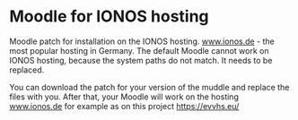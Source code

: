 # Moodle for IONOS hosting

Moodle patch for installation on the IONOS hosting. www.ionos.de - the most popular hosting in Germany.  The default Moodle cannot work on IONOS hosting, because the system paths do not match. It needs to be replaced. 

You can download the patch for your version of the muddle and replace the files with you. After that, your Moodle will work on the hosting www.ionos.de for example as on this project https://evvhs.eu/
